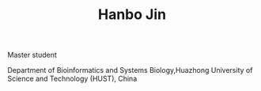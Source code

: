 ﻿---
# Display name
title: Hanbo Jin
# Username (this should match the folder name)
authors:
- Hanbo Jin

# Is this the primary user of the site?
superuser: false

# Role/position
role: Master student of Chen Lab

# Organizations/Affiliations
organizations:
- name: Huazhong University of Science and Technology
  url: ""

# Short bio (displayed in user profile at end of posts)
bio: 

interests:
- Bioinformatics
- Translational medicine

education:
  courses:
  - course: Master of Bioinformatics
    institution: Huazhong Univeisity of Science and Technology, China
    year: 2019 to present


# Social/Academic Networking
# For available icons, see: https://sourcethemes.com/academic/docs/page-builder/#icons
#   For an email link, use "fas" icon pack, "envelope" icon, and a link in the
#   form "mailto:your-email@example.com" or "#contact" for contact widget.

# Link to a PDF of your resume/CV from the About widget.
# To enable, copy your resume/CV to `static/files/cv.pdf` and uncomment the lines below.
# - icon: cv
#   icon_pack: ai
#   link: files/cv.pdf

# Enter email to display Gravatar (if Gravatar enabled in Config)
email: ""

# Organizational groups that you belong to (for People widget)
#   Set this to `[]` or comment out if you are not using People widget.
user_groups:
- Master Students
---

Master student

Department of Bioinformatics and Systems Biology,Huazhong University of Science and Technology (HUST), China
